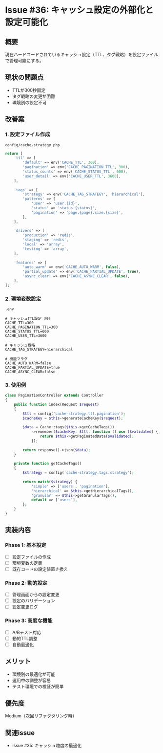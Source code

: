 # Issue #36: キャッシュ設定の外部化と設定可能化

## 概要
現在ハードコードされているキャッシュ設定（TTL、タグ戦略）を設定ファイルで管理可能にする。

## 現状の問題点
- TTLが300秒固定
- タグ戦略の変更が困難
- 環境別の設定不可

## 改善案

### 1. 設定ファイル作成
`config/cache-strategy.php`
```php
return [
    'ttl' => [
        'default' => env('CACHE_TTL', 300),
        'pagination' => env('CACHE_PAGINATION_TTL', 300),
        'status_counts' => env('CACHE_STATUS_TTL', 600),
        'user_detail' => env('CACHE_USER_TTL', 3600),
    ],
    
    'tags' => [
        'strategy' => env('CACHE_TAG_STRATEGY', 'hierarchical'),
        'patterns' => [
            'user' => 'user.{id}',
            'status' => 'status.{status}',
            'pagination' => 'page.{page}.size.{size}',
        ],
    ],
    
    'drivers' => [
        'production' => 'redis',
        'staging' => 'redis',
        'local' => 'array',
        'testing' => 'array',
    ],
    
    'features' => [
        'auto_warm' => env('CACHE_AUTO_WARM', false),
        'partial_update' => env('CACHE_PARTIAL_UPDATE', true),
        'async_clear' => env('CACHE_ASYNC_CLEAR', false),
    ],
];
```

### 2. 環境変数設定
`.env`
```env
# キャッシュTTL設定（秒）
CACHE_TTL=300
CACHE_PAGINATION_TTL=300
CACHE_STATUS_TTL=600
CACHE_USER_TTL=3600

# キャッシュ戦略
CACHE_TAG_STRATEGY=hierarchical

# 機能フラグ
CACHE_AUTO_WARM=false
CACHE_PARTIAL_UPDATE=true
CACHE_ASYNC_CLEAR=false
```

### 3. 使用例
```php
class PaginationController extends Controller
{
    public function index(Request $request)
    {
        $ttl = config('cache-strategy.ttl.pagination');
        $cacheKey = $this->generateCacheKey($request);
        
        $data = Cache::tags($this->getCacheTags())
            ->remember($cacheKey, $ttl, function () use ($validated) {
                return $this->getPaginatedData($validated);
            });
            
        return response()->json($data);
    }
    
    private function getCacheTags()
    {
        $strategy = config('cache-strategy.tags.strategy');
        
        return match($strategy) {
            'simple' => ['users', 'pagination'],
            'hierarchical' => $this->getHierarchicalTags(),
            'granular' => $this->getGranularTags(),
            default => ['users'],
        };
    }
}
```

## 実装内容

### Phase 1: 基本設定
- [ ] 設定ファイルの作成
- [ ] 環境変数の定義
- [ ] 既存コードの設定値置き換え

### Phase 2: 動的設定
- [ ] 管理画面からの設定変更
- [ ] 設定のバリデーション
- [ ] 設定変更ログ

### Phase 3: 高度な機能
- [ ] A/Bテスト対応
- [ ] 動的TTL調整
- [ ] 自動最適化

## メリット
- 環境別の最適化が可能
- 運用中の調整が容易
- テスト環境での検証が簡単

## 優先度
Medium（次回リファクタリング時）

## 関連issue
- Issue #35: キャッシュ粒度の最適化